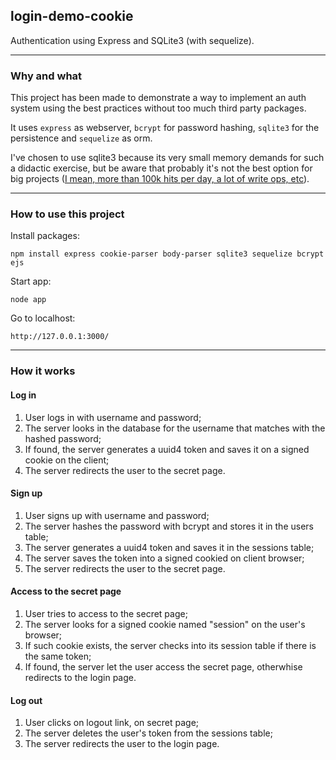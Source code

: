 ## login-demo-cookie

Authentication using Express and SQLite3 (with sequelize).

----------------
### Why and what

This project has been made to demonstrate a way to implement an auth system using the best practices without too much third party packages.

It uses <code>express</code> as webserver, <code>bcrypt</code> for password hashing, <code>sqlite3</code> for the persistence and <code>sequelize</code> as orm.

I've chosen to use sqlite3 because its very small memory demands for such a didactic exercise, but be aware that probably it's not the best option for big projects ([I mean, more than 100k hits per day, a lot of write ops, etc](https://www.sqlite.org/whentouse.html)).

----------------------
### How to use this project

Install packages:

    npm install express cookie-parser body-parser sqlite3 sequelize bcrypt ejs

Start app:

    node app

Go to localhost:

    http://127.0.0.1:3000/

-----------------
### How it works

#### Log in
1. User logs in with username and password;
2. The server looks in the database for the username that matches with the hashed password;
3. If found, the server generates a uuid4 token and saves it on a signed cookie on the client;
4. The server redirects the user to the secret page.

#### Sign up
1. User signs up with username and password;
2. The server hashes the password with bcrypt and stores it in the users table;
3. The server generates a uuid4 token and saves it in the sessions table;
4. The server saves the token into a signed cookied on client browser;
5. The server redirects the user to the secret page.

#### Access to the secret page
1. User tries to access to the secret page;
2. The server looks for a signed cookie named "session" on the user's browser;
3. If such cookie exists, the server checks into its session table if there is the same token;
4. If found, the server let the user access the secret page, otherwhise redirects to the login page.

#### Log out
1. User clicks on logout link, on secret page;
2. The server deletes the user's token from the sessions table;
3. The server redirects the user to the login page.
